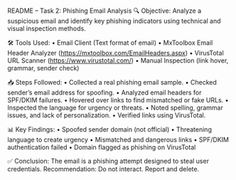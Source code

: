 README – Task 2: Phishing Email Analysis
🔍 Objective:
Analyze a suspicious email and identify key phishing indicators using technical and visual inspection methods.

🛠️ Tools Used:
• Email Client (Text format of email)
• MxToolbox Email Header Analyzer (https://mxtoolbox.com/EmailHeaders.aspx)
• VirusTotal URL Scanner (https://www.virustotal.com/)
• Manual Inspection (link hover, grammar, sender check)

📥 Steps Followed:
• Collected a real phishing email sample.
• Checked sender’s email address for spoofing.
• Analyzed email headers for SPF/DKIM failures.
• Hovered over links to find mismatched or fake URLs.
• Inspected the language for urgency or threats.
• Noted spelling, grammar issues, and lack of personalization.
• Verified links using VirusTotal.

📊 Key Findings:
• Spoofed sender domain (not official)
• Threatening language to create urgency
• Mismatched and dangerous links
• SPF/DKIM authentication failed
• Domain flagged as phishing on VirusTotal

✅ Conclusion:
The email is a phishing attempt designed to steal user credentials.
Recommendation: Do not interact. Report and delete.
